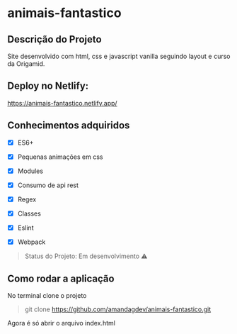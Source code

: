 # animais-fantastico

## Descrição do Projeto

<p align="justify">Site desenvolvido com html, css e javascript vanilla seguindo layout e curso da Origamid.</p>

## Deploy no Netlify:
https://animais-fantastico.netlify.app/


## Conhecimentos adquiridos 
- [X] ES6+
- [X] Pequenas animações em css
- [X] Modules
- [X] Consumo de api rest
- [X] Regex
- [X] Classes
- [X] Eslint
- [X] Webpack


> Status do Projeto: Em desenvolvimento :warning:


## Como rodar a aplicação

No terminal clone o projeto 
> git clone https://github.com/amandagdev/animais-fantastico.git

Agora é só abrir o arquivo index.html
